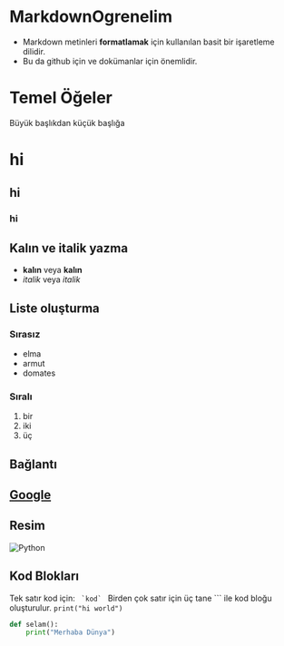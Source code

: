 # MarkdownOgrenelim

* Markdown metinleri **formatlamak** için kullanılan basit bir işaretleme dilidir.
* Bu da github için ve dokümanlar için önemlidir.

# Temel Öğeler

Büyük başlıkdan küçük başlığa 
# hi
## hi
### hi


## Kalın ve italik yazma
- **kalın** veya __kalın__
- *italik* veya _italik_


## Liste oluşturma
### Sırasız
- elma
- armut
- domates

### Sıralı
1. bir
2. iki
3. üç
## Bağlantı 
[Google](https://www.google.com)
---
## Resim
![Python](https://img.shields.io/badge/Python-3670A0?style=for-the-badge&logo=python&logoColor=ffdd54)
## Kod Blokları
Tek satır kod için: ``  `kod`  ``
Birden çok satır için üç tane ``` ile kod bloğu oluşturulur.
`print("hi world")`
```python
def selam():
    print("Merhaba Dünya")


